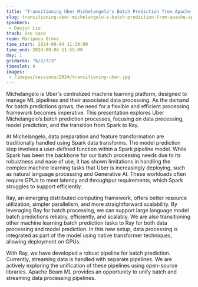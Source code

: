 ```yaml
---
title: "Transitioning Uber Michelangelo's Batch Prediction from Apache Spark to Ray"
slug: transitioning-uber-michelangelo-s-batch-prediction-from-apache-spark-to-ray
speakers:
 - Baojun Liu
track: Use case
room: Mariposa Grove
time_start: 2024-09-04 11:30:00
time_end: 2024-09-04 11:55:00
day: 1
gridarea: "6/2/7/3"
timeslot: 8
images:
 - /images/sessions/2024/transitioning-uber.jpg 
---
```


Michelangelo is Uber's centralized machine learning platform, designed to manage ML pipelines and their associated data processing. As the demand for batch predictions grows, the need for a flexible and efficient processing framework becomes imperative. This presentation explores Uber Michelangelo’s batch prediction processes, focusing on data processing, model prediction, and the transition from Spark to Ray.

At Michelangelo, data preparation and feature transformation are traditionally handled using Spark data transforms. The model prediction step involves a user-defined function within a Spark pipeline model. While Spark has been the backbone for our batch processing needs due to its robustness and ease of use, it has shown limitations in handling the complex machine learning tasks that Uber is increasingly deploying, such as natural language processing and Generative AI. These workloads often require GPUs to meet latency and throughput requirements, which Spark struggles to support efficiently.

Ray, an emerging distributed computing framework, offers better resource utilization, simpler parallelism, and more straightforward scalability. By leveraging Ray for batch processing, we can support large language model batch predictions reliably, efficiently, and scalably. We are also transitioning other machine learning batch prediction tasks to Ray for both data processing and model prediction. In this new setup, data processing is integrated as part of the model using native transformer techniques, allowing deployment on GPUs.

With Ray, we have developed a robust pipeline for batch prediction. Currently, streaming data is handled with separate pipelines. We are actively exploring the unification of these pipelines using open-source libraries. Apache Beam ML provides an opportunity to unify batch and streaming data processing pipelines.
